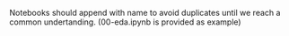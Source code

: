 Notebooks should append with name to avoid duplicates until we reach a common undertanding. (00-eda.ipynb is provided as example)